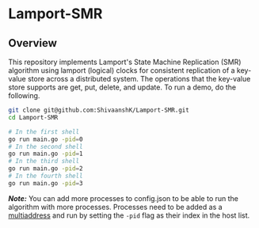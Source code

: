 # Lamport-SMR

## Overview

This repository implements Lamport's State Machine Replication (SMR) algorithm using lamport (logical) clocks for consistent replication of a key-value store across a distributed system. The operations that the key-value store supports are get, put, delete, and update. To run a demo, do the following.

```bash
git clone git@github.com:ShivaanshK/Lamport-SMR.git
cd Lamport-SMR
```
```bash
# In the first shell
go run main.go -pid=0
# In the second shell
go run main.go -pid=1
# In the third shell
go run main.go -pid=2
# In the fourth shell
go run main.go -pid=3
```

***Note:*** You can add more processes to config.json to be able to run the algorithm with more processes. Processes need to be added as a [multiaddress]("https://docs.libp2p.io/concepts/fundamentals/addressing/") and run by setting the ```-pid``` flag as their index in the host list.
